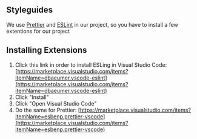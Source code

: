 ## Styleguides

We use [Prettier](https://prettier.io/) and [ESLint](https://eslint.org/) in our project, so you have to install a few extentions for our project

## Installing Extensions
1. Click this link in order to install ESLing in Visual Studio Code: [https://marketplace.visualstudio.com/items?itemName=dbaeumer.vscode-eslint](https://marketplace.visualstudio.com/items?itemName=dbaeumer.vscode-eslint)
2. Click "Install"
3. Click "Open Visual Studio Code"
4. Do the same for Prettier: [https://marketplace.visualstudio.com/items?itemName=esbenp.prettier-vscode](https://marketplace.visualstudio.com/items?itemName=esbenp.prettier-vscode)
